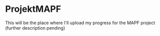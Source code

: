 # ProjektMAPF
This will be the place where I'll upload my progress for the MAPF project (further description pending)
